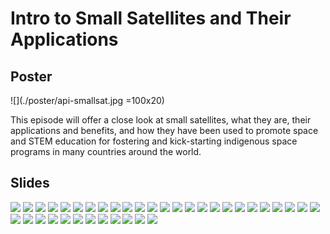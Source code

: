 # Intro to Small Satellites and Their Applications

## Poster
![](./poster/api-smallsat.jpg =100x20)

This episode will offer a close look at small satellites, 
what they are, their applications and benefits, and how 
they have been used to promote space and STEM education 
for fostering and kick-starting indigenous space programs 
in many countries around the world.


## Slides
![](./img/Slide1.png)
![](./img/Slide2.png)
![](./img/Slide3.png)
![](./img/Slide4.png)
![](./img/Slide5.png)
![](./img/Slide6.png)
![](./img/Slide7.png)
![](./img/Slide8.png)
![](./img/Slide9.png)
![](./img/Slide10.png)
![](./img/Slide11.png)
![](./img/Slide12.png)
![](./img/Slide13.png)
![](./img/Slide14.png)
![](./img/Slide15.png)
![](./img/Slide16.png)
![](./img/Slide17.png)
![](./img/Slide18.png)
![](./img/Slide19.png)
![](./img/Slide20.png)
![](./img/Slide21.png)
![](./img/Slide22.png)
![](./img/Slide23.png)
![](./img/Slide24.png)
![](./img/Slide25.png)
![](./img/Slide26.png)
![](./img/Slide27.png)
![](./img/Slide28.png)
![](./img/Slide29.png)
![](./img/Slide30.png)
![](./img/Slide31.png)
![](./img/Slide32.png)
![](./img/Slide33.png)
![](./img/Slide34.png)
![](./img/Slide35.png)
![](./img/Slide36.png)
![](./img/Slide77.png)

